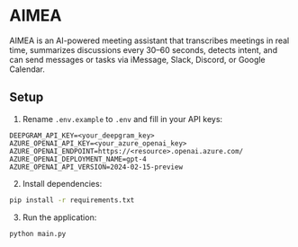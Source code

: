 # AIMEA

AIMEA is an AI-powered meeting assistant that transcribes meetings in real time, summarizes discussions every 30–60 seconds, detects intent, and can send messages or tasks via iMessage, Slack, Discord, or Google Calendar.

## Setup

1. Rename `.env.example` to `.env` and fill in your API keys:

```env
DEEPGRAM_API_KEY=<your_deepgram_key>
AZURE_OPENAI_API_KEY=<your_azure_openai_key>
AZURE_OPENAI_ENDPOINT=https://<resource>.openai.azure.com/
AZURE_OPENAI_DEPLOYMENT_NAME=gpt-4
AZURE_OPENAI_API_VERSION=2024-02-15-preview
```

2. Install dependencies:

```bash
pip install -r requirements.txt
```

3. Run the application:

```bash
python main.py
```